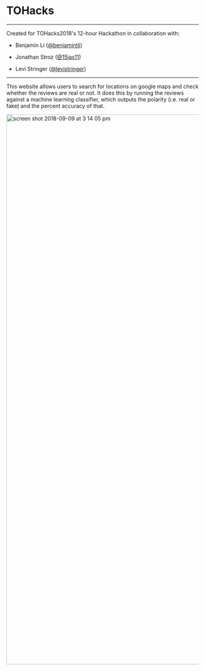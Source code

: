 # TOHacks

---
Created for TOHacks2018's 12-hour Hackathon in collaboration with:

- Benjamin Li  ([@benjamintli](https://github.com/benjamintli))

- Jonathan Stroz ([@15jas11](https://github.com/15jas11))

- Levi Stringer ([@levistringer](https://github.com/levistringer))
---

This website allows users to search for locations on google maps and check whether the reviews are real or not. It does this by running the reviews against a machine learning classifier, which outputs the polarity (i.e. real or fake) and the percent accuracy of that.


<img width="1440" alt="screen shot 2018-09-09 at 3 14 05 pm" src="https://user-images.githubusercontent.com/31945972/45267914-2caace00-b443-11e8-84b1-3b32a1e34aae.png">

